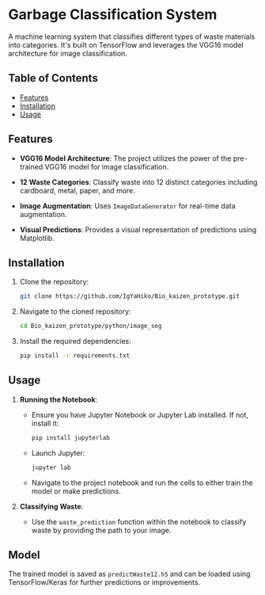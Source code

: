 # Garbage Classification System

A machine learning system that classifies different types of waste materials into categories. It's built on TensorFlow and leverages the VGG16 model architecture for image classification.


## Table of Contents
- [Features](#features)
- [Installation](#installation)
- [Usage](#usage)

## Features

- **VGG16 Model Architecture**: The project utilizes the power of the pre-trained VGG16 model for image classification.
  
- **12 Waste Categories**: Classify waste into 12 distinct categories including cardboard, metal, paper, and more.
  
- **Image Augmentation**: Uses `ImageDataGenerator` for real-time data augmentation.

- **Visual Predictions**: Provides a visual representation of predictions using Matplotlib.

## Installation

1. Clone the repository:
    ```bash
    git clone https://github.com/IgYaHiko/Bio_kaizen_prototype.git
    ```

2. Navigate to the cloned repository:
    ```bash
    cd Bio_kaizen_prototype/python/image_seg
    ```

3. Install the required dependencies:
    ```bash
    pip install -r requirements.txt
    ```

## Usage

1. **Running the Notebook**:
    - Ensure you have Jupyter Notebook or Jupyter Lab installed. If not, install it:
      ```bash
      pip install jupyterlab
      ```

    - Launch Jupyter:
      ```bash
      jupyter lab
      ```

    - Navigate to the project notebook and run the cells to either train the model or make predictions.

2. **Classifying Waste**:
    - Use the `waste_prediction` function within the notebook to classify waste by providing the path to your image.

## Model

The trained model is saved as `predictWaste12.h5` and can be loaded using TensorFlow/Keras for further predictions or improvements.
